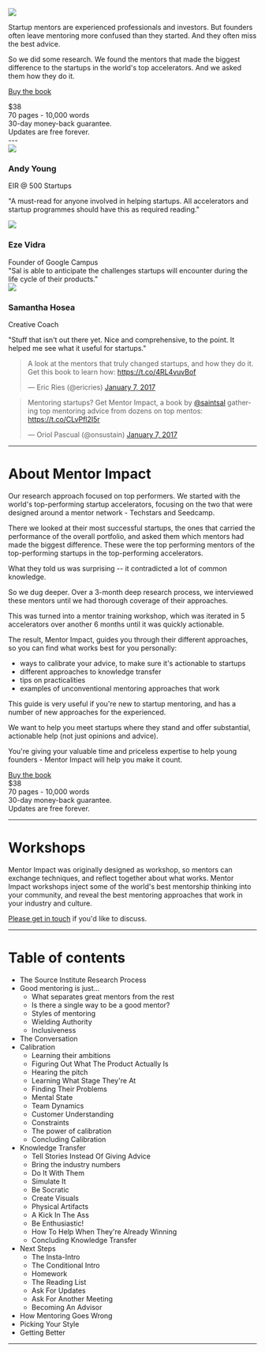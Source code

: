 <div class="cover">
  <a href="http://gum.co/mentorimpact"><img src="public/img/mentorimpactcover.png"></a>
</div>

Startup mentors are experienced professionals and investors. But founders often leave mentoring more confused than they started. And they often miss the best advice.

So we did some research. We found the mentors that made the biggest difference to the startups in the world's top accelerators. And we asked them how they do it.

<a href="https://gum.co/mentorimpact?wanted=true" class="buybutton">Buy the book</a>
<div class="price">$38<br>70 pages - 10,000 words<br>30-day money-back guarantee.<br>Updates are free forever.
</div>

<div style="clear: right;"></div>
---

<div class="testimonial">
  <img src="public/img/andy.jpg">
  <h3>Andy Young</h3>
  <div class="title">EIR @ 500 Startups</div>

"A must-read for anyone involved in helping startups. All accelerators and startup programmes should have this as required reading."
</div>

<div class="testimonial">
  <img src="public/img/eze.jpg">
  <h3>Eze Vidra</h3>
  <div class="title"> Founder of Google Campus</div>
  "Sal is able to anticipate the challenges startups will encounter during the life cycle of their products."
</div>

<div class="testimonial">
  <img src="public/img/samantha.jpg">
  <h3>Samantha Hosea</h3>
  <div class="title">Creative Coach</div>

  "Stuff that isn't out there yet. Nice and comprehensive, to the point. It helped me see what it useful for startups."
</div>


<div style="clear: left;"></div>

<div class="tweets">
<blockquote class="twitter-tweet" data-cards="hidden" data-lang="en"><p lang="en" dir="ltr">A look at the mentors that truly changed startups, and how they do it. Get this book to learn how:  <a href="https://t.co/4RL4vuvBof">https://t.co/4RL4vuvBof</a></p>&mdash; Eric Ries (@ericries) <a href="https://twitter.com/ericries/status/817788309913137152">January 7, 2017</a></blockquote>
<script async src="//platform.twitter.com/widgets.js" charset="utf-8"></script>

<blockquote class="twitter-tweet" data-cards="hidden" data-lang="en"><p lang="en" dir="ltr">Mentoring startups? Get Mentor Impact, a book by <a href="https://twitter.com/SaintSal">@saintsal</a> gathering top mentoring advice from dozens on top mentos: <a href="https://t.co/CLvPfl2I5r">https://t.co/CLvPfl2I5r</a></p>&mdash; Oriol Pascual (@onsustain) <a href="https://twitter.com/onsustain/status/817788242795831296">January 7, 2017</a></blockquote>
<script async src="//platform.twitter.com/widgets.js" charset="utf-8"></script>
</div>

---

<div class="share"></div>

# About Mentor Impact


Our research approach focused on top performers.  We started with the world's top-performing startup accelerators, focusing on the two that were designed around a mentor network - Techstars and Seedcamp.

There we looked at their most successful startups, the ones that carried the performance of the overall portfolio, and asked them which mentors had made the biggest difference.  These were the top performing mentors of the top-performing startups in the top-performing accelerators.

What they told us was surprising -- it contradicted a lot of common knowledge.

So we dug deeper. Over a 3-month deep research process, we interviewed these mentors until we had thorough coverage of their approaches.  

This was turned into a mentor training workshop, which was iterated in 5 accelerators over another 6 months until it was quickly actionable.

The result, Mentor Impact, guides you through their different approaches, so you can find what works best for you personally:

* ways to calibrate your advice, to make sure it's actionable to startups
* different approaches to knowledge transfer
* tips on practicalities
* examples of unconventional mentoring approaches that work

This guide is very useful if you're new to startup mentoring, and has a number of new approaches for the experienced.

We want to help you meet startups where they stand and offer substantial, actionable help (not just opinions and advice). 

You're giving your valuable time and priceless expertise to help young founders - Mentor Impact will help you make it count.

<div class="cta">
<span class="price">
<a href="https://gum.co/mentorimpact?wanted=true" class="buybutton">Buy the book</a>
</span>
<div class="price">$38 <br>70 pages - 10,000 words<br>30-day money-back guarantee.<br>Updates are free forever.
</div>

</div>

---

# Workshops

Mentor Impact was originally designed as workshop, so mentors can exchange techniques, and reflect together about what works. Mentor Impact workshops inject some of the world's best mentorship thinking into your community, and reveal the best mentoring approaches that work in your industry and culture. 

[Please get in touch](mailto:salim@source.institute) if you'd like to discuss.


---

# Table of contents

* The Source Institute Research Process
* Good mentoring is just...
  * What separates great mentors from the rest 
  * Is there a single way to be a good mentor?
  * Styles of mentoring
  * Wielding Authority
  * Inclusiveness
* The Conversation
* Calibration  
  * Learning their ambitions
  * Figuring Out What The Product Actually Is
  * Hearing the pitch 
  * Learning What Stage They're At
  * Finding Their Problems
  * Mental State
  * Team Dynamics
  * Customer Understanding
  * Constraints
  * The power of calibration
  * Concluding Calibration
* Knowledge Transfer
  * Tell Stories Instead Of Giving Advice
  * Bring the industry numbers
  * Do It With Them
  * Simulate It
  * Be Socratic
  * Create Visuals
  * Physical Artifacts
  * A Kick In The Ass
  * Be Enthusiastic!
  * How To Help When They're Already Winning
  * Concluding Knowledge Transfer
* Next Steps
  * The Insta-Intro
  * The Conditional Intro
  * Homework
  * The Reading List
  * Ask For Updates
  * Ask For Another Meeting
  * Becoming An Advisor
* How Mentoring Goes Wrong
* Picking Your Style
* Getting Better

---

